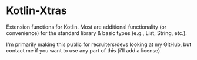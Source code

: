Kotlin-Xtras
============

Extension functions for Kotlin. Most are additional functionality (or convenience) for the standard library & basic
types (e.g., List, String, etc.).

I'm primarily making this public for recruiters/devs looking at my GitHub, but contact me if you want to use any part of this (i'll add a license)
